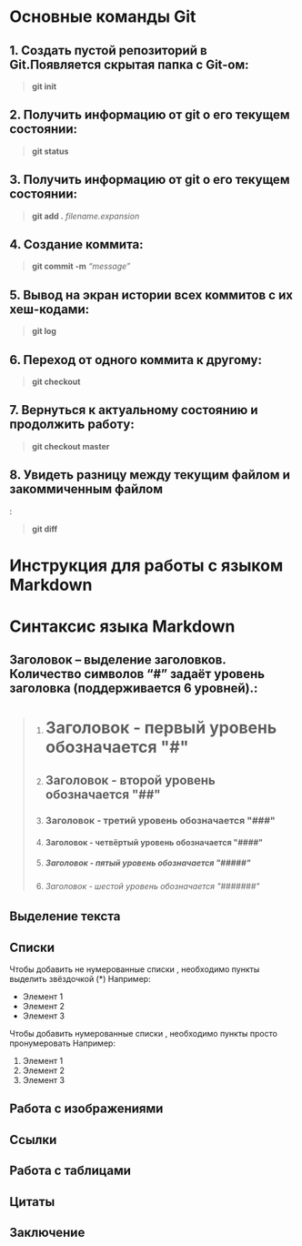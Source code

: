 # **Основные команды Git**  

## 1. Создать пустой репозиторий в Git.Появляется скрытая папка с Git-ом:  
>  **git init**  
  
## 2. Получить информацию от git о его текущем состоянии:  
>  **git status**

## 3. Получить информацию от git о его текущем состоянии:  
>  **git add .** _filename.expansion_ 

## 4. Создание коммита:  
> **git commit -m** _“message”_  

## 5. Вывод на экран истории всех коммитов с их хеш-кодами:  
>  **git log**

## 6. Переход от одного коммита к другому:  
>  **git checkout**

## 7.  Вернуться к актуальному состоянию и продолжить работу:  
>  **git checkout master**

## 8.  Увидеть разницу между текущим файлом и закоммиченным файлом
:  
>  **git diff**


# **Инструкция для работы с языком Markdown**  
# **Синтаксис языка Markdown**  

## **Заголовок** – выделение заголовков. Количество символов “#” задаёт уровень заголовка (поддерживается 6 уровней).:  
> 1. # Заголовок  - первый уровень обозначается "#"  
> 2. ## Заголовок  - второй уровень обозначается "##"    
> 3. ### Заголовок  - третий уровень обозначается "###"    
> 4. #### Заголовок  - четвёртый уровень обозначается "####"       
> 5. ##### Заголовок  - пятый уровень обозначается "#####"     
> 6. ###### Заголовок  - шестой уровень обозначается "#######" 

## Выделение текста  
## Списки   
Чтобы добавить не нумерованные списки , необходимо пункты выделить звёздочкой (*)
Например:  
* Элемент 1  
* Элемент 2
* Элемент 3

Чтобы добавить нумерованные списки , необходимо пункты просто пронумеровать
Например:  
1. Элемент 1  
2. Элемент 2
3. Элемент 3

## Работа с изображениями  
## Ссылки  
## Работа с таблицами  
## Цитаты
## Заключение 


